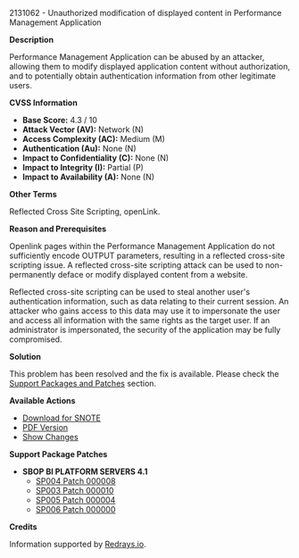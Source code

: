 2131062 - Unauthorized modification of displayed content in Performance Management Application

**Description**

Performance Management Application can be abused by an attacker, allowing them to modify displayed application content without authorization, and to potentially obtain authentication information from other legitimate users.

**CVSS Information**

- **Base Score:** 4.3 / 10
- **Attack Vector (AV):** Network (N)
- **Access Complexity (AC):** Medium (M)
- **Authentication (Au):** None (N)
- **Impact to Confidentiality (C):** None (N)
- **Impact to Integrity (I):** Partial (P)
- **Impact to Availability (A):** None (N)

**Other Terms**

Reflected Cross Site Scripting, openLink.

**Reason and Prerequisites**

Openlink pages within the Performance Management Application do not sufficiently encode OUTPUT parameters, resulting in a reflected cross-site scripting issue. A reflected cross-site scripting attack can be used to non-permanently deface or modify displayed content from a website.

Reflected cross-site scripting can be used to steal another user's authentication information, such as data relating to their current session. An attacker who gains access to this data may use it to impersonate the user and access all information with the same rights as the target user. If an administrator is impersonated, the security of the application may be fully compromised.

**Solution**

This problem has been resolved and the fix is available. Please check the [Support Packages and Patches](https://me.sap.com/softwarecenter/template/products/_APP=00200682500000001943&_EVENT=DISPHIER&HEADER=Y&FUNCTIONBAR=N&EVENT=TREE&NE=NAVIGATE&ENR=67838200100200019009&V=MAINT) section.

**Available Actions**

- [Download for SNOTE](https://notesdownloads.sap.com/note/0040000018304302017)
- [PDF Version](https://userapps.support.sap.com/sap/support/sfm/notes/print/0002131062?language=en-US&token=89B8FFCF83A6B573866DFC368A064C08)
- [Show Changes](https://me.sap.com/notesLatestChanges/0002131062/E/diff)

**Support Package Patches**

- **SBOP BI PLATFORM SERVERS 4.1**
  - [SP004 Patch 000008](https://me.sap.com/softwarecenter/template/products/_APP=00200682500000001943&_EVENT=DISPHIER&HEADER=Y&FUNCTIONBAR=N&EVENT=TREE&NE=NAVIGATE&ENR=67838200100200019009&V=MAINT)
  - [SP003 Patch 000010](https://me.sap.com/softwarecenter/template/products/_APP=00200682500000001943&_EVENT=DISPHIER&HEADER=Y&FUNCTIONBAR=N&EVENT=TREE&NE=NAVIGATE&ENR=67838200100200019009&V=MAINT)
  - [SP005 Patch 000004](https://me.sap.com/softwarecenter/template/products/_APP=00200682500000001943&_EVENT=DISPHIER&HEADER=Y&FUNCTIONBAR=N&EVENT=TREE&NE=NAVIGATE&ENR=67838200100200019009&V=MAINT)
  - [SP006 Patch 000000](https://me.sap.com/softwarecenter/template/products/_APP=00200682500000001943&_EVENT=DISPHIER&HEADER=Y&FUNCTIONBAR=N&EVENT=TREE&NE=NAVIGATE&ENR=67838200100200019009&V=MAINT)

**Credits**

Information supported by [Redrays.io](https://redrays.io).